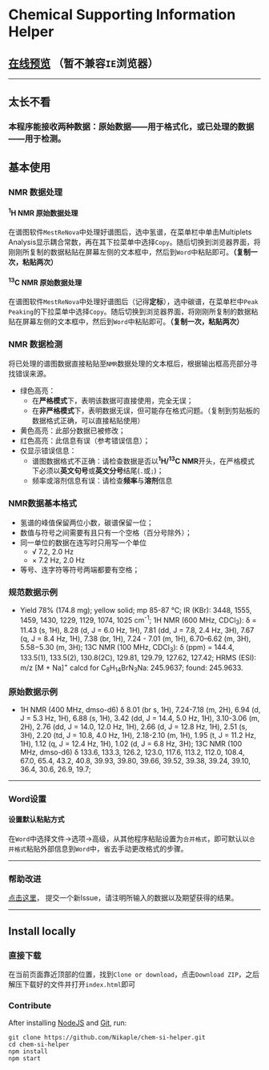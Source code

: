 # Chemical Supporting Information Helper

## [在线预览](https://nikaple.github.io/) （暂不兼容`IE`浏览器）

-------------------------------------------------------

## 太长不看

### 本程序能接收两种数据：原始数据——用于格式化，或已处理的数据——用于检测。

## 基本使用

### NMR 数据处理

#### <sup>1</sup>H NMR 原始数据处理

在谱图软件`MestReNova`中处理好谱图后，选中氢谱，在菜单栏中单击Multiplets Analysis显示耦合常数，再在其下拉菜单中选择`Copy`。随后切换到浏览器界面，将刚刚所复制的数据粘贴在屏幕左侧的文本框中，然后到`Word`中粘贴即可。**（复制一次，粘贴两次）**

#### <sup>13</sup>C NMR 原始数据处理

在谱图软件`MestReNova`中处理好谱图后（记得**定标**），选中碳谱，在菜单栏中`Peak Peaking`的下拉菜单中选择`Copy`。随后切换到浏览器界面，将刚刚所复制的数据粘贴在屏幕左侧的文本框中，然后到`Word`中粘贴即可。**（复制一次，粘贴两次）**

### NMR 数据检测

将已处理的谱图数据直接粘贴至`NMR`数据处理的文本框后，根据输出框高亮部分寻找错误来源。
 + 绿色高亮： 
    + 在**严格模式**下，表明该数据可直接使用，完全无误；
    + 在**非严格模式**下，表明数据无误，但可能存在格式问题。（复制到剪贴板的数据格式正确，可以直接粘贴使用）
 + 黄色高亮：此部分数据已被修改；
 + 红色高亮：此信息有误（参考错误信息）；
 + 仅显示错误信息：
   + 谱图数据格式不正确：请检查数据是否以<sup>**1**</sup>**H/**<sup>**13**</sup>**C NMR**开头，在严格模式下必须以**英文句号**或**英文分号**结尾(`.`或`;`)；
   + 频率或溶剂信息有误：请检查**频率**与**溶剂**信息

### NMR数据基本格式

  + 氢谱的峰值保留两位小数，碳谱保留一位；
  + 数值与符号之间需要有且只有一个空格（百分号除外）；
  + 同一单位的数据在连写时只用写一个单位
    + √ 7.2, 2.0 Hz
    + × 7.2 Hz, 2.0 Hz
  + 等号、连字符等符号两端都要有空格；

### 规范数据示例

  + Yield 78% (174.8 mg); yellow solid; mp 85-87 °C; IR (KBr): 3448, 1555, 1459, 1430, 1229, 1129, 1074, 1025 cm<sup>-1</sup>; 1H NMR (600 MHz, CDCl<sub>3</sub>): δ = 11.43 (s, 1H), 8.28 (d, J = 6.0 Hz, 1H), 7.81 (dd, J = 7.8, 2.4 Hz, 3H), 7.67 (q, J = 8.4 Hz, 1H), 7.38 (br, 1H), 7.24 - 7.01 (m, 1H), 6.70–6.62 (m, 3H), 5.58−5.30 (m, 3H); 13C NMR (100 MHz, CDCl<sub>3</sub>): δ (ppm) = 144.4, 133.5(1), 133.5(2), 130.8(2C), 129.81, 129.79, 127.62, 127.42; HRMS (ESI): m/z [M + Na]<sup>+</sup> calcd for C<sub>8</sub>H<sub>14</sub>BrN<sub>3</sub>Na: 245.9637; found: 245.9633.

### 原始数据示例

  + 1H NMR (400 MHz, dmso-d6) δ 8.01 (br s, 1H), 7.24-7.18 (m, 2H), 6.94 (d, J = 5.3 Hz, 1H), 6.88 (s, 1H), 3.42 (dd, J = 14.4, 5.0 Hz, 1H), 3.10-3.06 (m, 2H), 2.76 (dd, J = 14.0, 12.0 Hz, 1H), 2.66 (d, J = 12.8 Hz, 1H), 2.51 (s, 3H), 2.20 (td, J = 10.8, 4.0 Hz, 1H), 2.18-2.10 (m, 1H), 1.95 (t, J = 11.2 Hz, 1H), 1.12 (q, J = 12.4 Hz, 1H), 1.02 (d, J = 6.8 Hz, 3H); 13C NMR (100 MHz, dmso-d6) δ 133.6, 133.3, 126.2, 123.0, 117.6, 113.2, 112.0, 108.4, 67.0, 65.4, 43.2, 40.8, 39.93, 39.80, 39.66, 39.52, 39.38, 39.24, 39.10, 36.4, 30.6, 26.9, 19.7;

-------------------------------------------------------

### Word设置

#### 设置默认粘贴方式

在`Word`中选择文件→选项→高级，从其他程序粘贴设置为`合并格式`，即可默认以`合并格式`粘贴外部信息到`Word`中，省去手动更改格式的步骤。

-------------------------------------------------------

### 帮助改进

[点击这里](https://github.com/Nikaple/chem-si-helper/issues)， 提交一个新Issue，请注明所输入的数据以及期望获得的结果。

-------------------------------------------------------

## Install locally

### 直接下载

在当前页面靠近顶部的位置，找到```Clone or download```，点击```Download ZIP```，之后解压下载好的文件并打开```index.html```即可

### Contribute

After installing [NodeJS](https://nodejs.org) and [Git](https://git-scm.com/), run:
```
git clone https://github.com/Nikaple/chem-si-helper.git
cd chem-si-helper
npm install
npm start
```